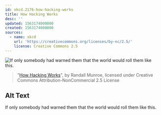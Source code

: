 ```yaml
---
id: xkcd.2176-how-hacking-works
title: How Hacking Works
desc: ''
updated: 1563174000000
created: 1563174000000
sources:
  - name: xkcd
    url: 'https://creativecommons.org/licenses/by-nc/2.5/'
    license: Creative Commons 2.5
---
```

![If only somebody had warned them that the world would roll them like this.](https://imgs.xkcd.com/comics/how_hacking_works.png)
> "[How Hacking Works](https://xkcd.com/2176/)", by Randall Munroe, licensed under Creative Commons Attribution-NonCommercial 2.5 License

## Alt Text
If only somebody had warned them that the world would roll them like this.
